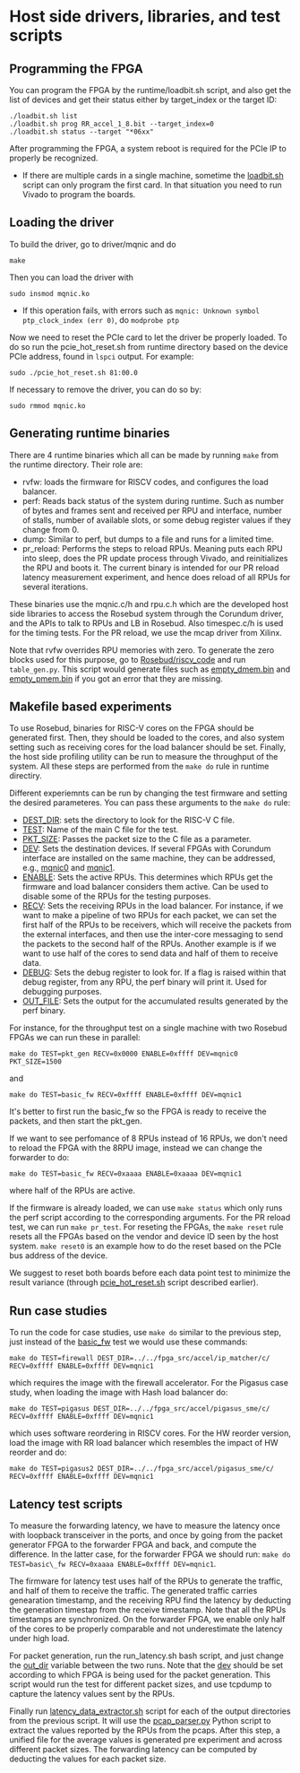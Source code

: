 # Host side drivers, libraries, and test scripts

## Programming the FPGA

You can program the FPGA by the runtime/loadbit.sh script, and also get the list of devices and get their status either by target_index or the target ID:
```
./loadbit.sh list
./loadbit.sh prog RR_accel_1_8.bit --target_index=0
./loadbit.sh status --target "*06xx"
```

After programming the FPGA, a system reboot is required for the PCIe IP to properly be recognized.

* If there are multiple cards in a single machine, sometime the <ins>loadbit.sh</ins> script can only program the first card. In that situation you need to run Vivado to program the boards.

## Loading the driver

To build the driver, go to driver/mqnic and do

```make```

Then you can load the driver with

```sudo insmod mqnic.ko```

* If this operation fails, with errors such as ```mqnic: Unknown symbol ptp_clock_index (err 0)```, do ```modprobe ptp```

Now we need to reset the PCIe card to let the driver be properly loaded. To do so run the pcie_hot_reset.sh from runtime directory based on the device PCIe address, found in ```lspci``` output. For example:

```sudo ./pcie_hot_reset.sh 81:00.0```

If necessary to remove the driver, you can do so by:

```sudo rmmod mqnic.ko```

## Generating runtime binaries

There are 4 runtime binaries which all can be made by running ```make``` from the runtime directory. Their role are:
* rvfw: loads the firmware for RISCV codes, and configures the load balancer.
* perf: Reads back status of the system during runtime. Such as number of bytes and frames sent and received per RPU and interface, number of stalls, number of available slots, or some debug register values if they change from 0.
* dump: Similar to perf, but dumps to a file and runs for a limited time.
* pr_reload: Performs the steps to reload RPUs. Meaning puts each RPU into sleep, does the PR update process through Vivado, and reinitializes the RPU and boots it. The current binary is intended for our PR reload latency measurement experiment, and hence does reload of all RPUs for several iterations.

These binaries use the mqnic.c/h and rpu.c.h which are the developed host side libraries to access the Rosebud system through the Corundum driver, and the APIs to talk to RPUs and LB in Rosebud. Also timespec.c/h is used for the timing tests. For the PR reload, we use the mcap driver from Xilinx.

Note that rvfw overrides RPU memories with zero. To generate the zero blocks used for this purpose, go to <ins>Rosebud/riscv_code</ins> and run ```table_gen.py```. This script would generate files such as <ins>empty_dmem.bin</ins> and <ins>empty_pmem.bin</ins> if you got an error that they are missing.

## Makefile based experiments

To use Rosebud, binaries for RISC-V cores on the FPGA should be generated first. Then, they should be loaded to the cores, and also system setting such as receiving cores for the load balancer should be set. Finally, the host side profiling utility can be run to measure the throughput of the system. All these steps are performed from the ```make do``` rule in runtime directiry.

Different experiemnts can be run by changing the test firmware and setting the desired parameteres. You can pass these arguments to the ```make do``` rule:
* <ins>DEST_DIR</ins>: sets the directory to look for the RISC-V C file.
* <ins>TEST</ins>: Name of the main C file for the test.
* <ins>PKT_SIZE</ins>: Passes the packet size to the C file as a parameter.
* <ins>DEV</ins>: Sets the destination devices. If several FPGAs with Corundum interface are installed on the same machine, they can be addressed, e.g., <ins>mqnic0</ins> and <ins>mqnic1</ins>.
* <ins>ENABLE</ins>: Sets the active RPUs. This determines which RPUs get the firmware and load balancer considers them active. Can be used to disable some of the RPUs for the testing purposes.
* <ins>RECV</ins>: Sets the receiving RPUs in the load balancer. For instance, if we want to make a pipeline of two RPUs for each packet, we can set the first half of the RPUs to be receivers, which will receive the packets from the external interfaces, and then use the inter-core messaging to send the packets to the second half of the RPUs. Another example is if we want to use half of the cores to send data and half of them to receive data.
* <ins>DEBUG</ins>: Sets the debug register to look for. If a flag is raised within that debug register, from any RPU, the perf binary will print it. Used for debugging purposes.
* <ins>OUT_FILE</ins>: Sets the output for the accumulated results generated by the perf binary.

For instance, for the throughput test on a single machine with two Rosebud FPGAs we can run these in parallel:

```
make do TEST=pkt_gen RECV=0x0000 ENABLE=0xffff DEV=mqnic0 PKT_SIZE=1500
```

and

```
make do TEST=basic_fw RECV=0xffff ENABLE=0xffff DEV=mqnic1
```

It's better to first run the basic_fw so the FPGA is ready to receive the packets, and then start the pkt_gen.

If we want to see perfomance of 8 RPUs instead of 16 RPUs, we don't need to reload the FPGA with the 8RPU image, instead we can change the forwarder to do:

```
make do TEST=basic_fw RECV=0xaaaa ENABLE=0xaaaa DEV=mqnic1
```
where half of the RPUs are active.

If the firmware is already loaded, we can use ```make status``` which only runs the perf script according to the corresponding arguments. For the PR reload test, we can run ```make pr_test```. For reseting the FPGAs, the ```make reset``` rule resets all the FPGAs based on the vendor and device ID seen by the host system. ```make reset0``` is an example how to do the reset based on the PCIe bus address of the device.

We suggest to reset both boards before each data point test to minimize the result variance (through <ins>pcie\_hot\_reset.sh</ins> script described earlier).

## Run case studies

To run the code for case studies, use ```make do``` similar to the previous step, just instead of the <ins>basic_fw</ins> test we would use these commands:

```
make do TEST=firewall DEST_DIR=../../fpga_src/accel/ip_matcher/c/ RECV=0xffff ENABLE=0xffff DEV=mqnic1
```

which requires the image with the firewall accelerator. For the Pigasus case study, when loading the image with Hash load balancer do:

```
make do TEST=pigasus DEST_DIR=../../fpga_src/accel/pigasus_sme/c/ RECV=0xffff ENABLE=0xffff DEV=mqnic1
```

which uses software reordering in RISCV cores. For the HW reorder version, load the image with RR load balancer which resembles the impact of HW reorder and do:

```
make do TEST=pigasus2 DEST_DIR=../../fpga_src/accel/pigasus_sme/c/ RECV=0xffff ENABLE=0xffff DEV=mqnic1
```

## Latency test scripts

To measure the forwarding latency, we have to measure the latency once with loopback transceiver in the ports, and once by going from the packet generator FPGA to the forwarder FPGA and back, and compute the difference. In the latter case, for the forwarder FPGA we should run:
```make do TEST=basic\_fw RECV=0xaaaa ENABLE=0xffff DEV=mqnic1```.

The firmware for latency test uses half of the RPUs to generate the traffic, and half of them to receive the traffic. The generated traffic carries genearation timestamp, and the receiving RPU find the latency by deducting the generation timestap from the receive timestamp. Note that all the RPUs timestamps are synchronized. On the forwarder FPGA, we enable only half of the cores to be properly comparable and not underestimate the latency under high load.

For packet generation, run the run\_latency.sh bash script, and just change the <ins>out_dir</ins> variable between the two runs. Note that the <ins>dev</ins> should be set according to which FPGA is being used for the packet generation. This script would run the test for different packet sizes, and use tcpdump to capture the latency values sent by the RPUs.

Finally run <ins>latency_data_extractor.sh</ins> script for each of the output directories from the previous script. It will use the <ins>pcap\_parser.py</ins> Python script to extract the values reported by the RPUs from the pcaps. After this step, a unified file for the average values is generated pre experiment and across different packet sizes. The forwarding latency can be computed by deducting the values for each packet size.
